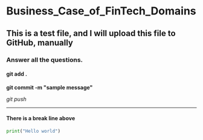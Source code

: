 # Business_Case_of_FinTech_Domains

## This is a test file, and I will upload this file to GitHub, manually

### Answer all the questions. 

#### git add . 

**git commit -m "sample message"**

*git push*


---- 

#### There is a break line above

```python
print("Hello world")
```
